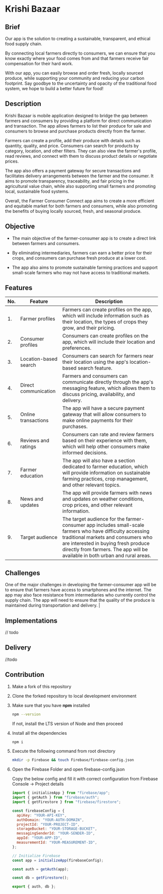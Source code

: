 # Krishi Bazaar

## Brief

Our app is the solution to creating a sustainable, transparent, and ethical food supply chain.

By connecting local farmers directly to consumers, we can ensure that you know exactly where your food comes from and that farmers receive fair compensation for their hard work.

With our app, you can easily browse and order fresh, locally sourced produce, while supporting your community and reducing your carbon footprint. Say goodbye to the uncertainty and opacity of the traditional food system, we hope to build a better future for food!

## Description

Krishi Bazaar is mobile application designed to bridge the gap between farmers and consumers by providing a platform for direct communication and transaction. The app allows farmers to list their produce for sale and consumers to browse and purchase products directly from the farmer.

Farmers can create a profile, add their produce with details such as quantity, quality, and price. Consumers can search for products by category, location, and other filters. They can also view the farmer's profile, read reviews, and connect with them to discuss product details or negotiate prices.

The app also offers a payment gateway for secure transactions and facilitates delivery arrangements between the farmer and the consumer. It aims to promote transparency, traceability, and fair pricing in the agricultural value chain, while also supporting small farmers and promoting local, sustainable food systems.

Overall, the Farmer Consumer Connect app aims to create a more efficient and equitable market for both farmers and consumers, while also promoting the benefits of buying locally sourced, fresh, and seasonal produce.

## Objective

- The main objective of the farmer-consumer app is to create a direct link between farmers and consumers.

- By eliminating intermediaries, farmers can earn a better price for their crops, and consumers can purchase fresh produce at a lower cost.

- The app also aims to promote sustainable farming practices and support small-scale farmers who may not have access to traditional markets.

## Features

| No. | Feature               | Description                                                                                                                                                                                                                                                             |
| --- | --------------------- | ----------------------------------------------------------------------------------------------------------------------------------------------------------------------------------------------------------------------------------------------------------------------- |
| 1.  | Farmer profiles       | Farmers can create profiles on the app, which will include information such as their location, the types of crops they grow, and their pricing.                                                                                                                         |
| 2.  | Consumer profiles     | Consumers can create profiles on the app, which will include their location and preferences.                                                                                                                                                                            |
| 3.  | Location-based search | Consumers can search for farmers near their location using the app's location-based search feature.                                                                                                                                                                     |
| 4.  | Direct communication  | Farmers and consumers can communicate directly through the app's messaging feature, which allows them to discuss pricing, availability, and delivery.                                                                                                                   |
| 5.  | Online transactions   | The app will have a secure payment gateway that will allow consumers to make online payments for their purchases.                                                                                                                                                       |
| 6.  | Reviews and ratings   | Consumers can rate and review farmers based on their experience with them, which will help other consumers make informed decisions.                                                                                                                                     |
| 7.  | Farmer education      | The app will also have a section dedicated to farmer education, which will provide information on sustainable farming practices, crop management, and other relevant topics.                                                                                            |
| 8.  | News and updates      | The app will provide farmers with news and updates on weather conditions, crop prices, and other relevant information.                                                                                                                                                  |
| 9.  | Target audience       | The target audience for the farmer-consumer app includes small-scale farmers who have difficulty accessing traditional markets and consumers who are interested in buying fresh produce directly from farmers. The app will be available in both urban and rural areas. |

## Challenges

One of the major challenges in developing the farmer-consumer app will be to ensure that farmers have access to smartphones and the internet. The app may also face resistance from intermediaries who currently control the supply chain. The app will need to ensure that the quality of the produce is maintained during transportation and delivery. |

## Implementations

// todo

## Delivery

//todo

## Contribution

1. Make a fork of this repository
2. Clone the forked repository to local development environment
3. Make sure that you have **npm** installed
   ```sh
   npm --version
   ```
   If not, install the LTS version of Node and then proceed
4. Install all the dependencies
   ```sh
   npm i
   ```
5. Execute the following command from root directory
   ```sh
   mkdir -p Firebase && touch Firebase/firebase-config.json
   ```
6. Open the Firebase Folder and open firebase-config.json

   Copy the below config and fill it with correct configuration from Firebase Console -> Project details

   ```js
   import { initializeApp } from "firebase/app";
   import { getAuth } from "firebase/auth";
   import { getFirestore } from "firebase/firestore";

   const firebaseConfig = {
     apiKey: "YOUR-API-KEY",
     authDomain: "YOUR-AUTH-DOMAIN",
     projectId: "YOUR-PROJECT-ID",
     storageBucket: "YOUR-STORAGE-BUCKET",
     messagingSenderId: "YOUR-SENDER-ID",
     appId: "YOUR-APP-ID",
     measurementId: "YOUR-MEASUREMENT-ID",
   };

   // Initialize Firebase
   const app = initializeApp(firebaseConfig);

   const auth = getAuth(app);

   const db = getFirestore();

   export { auth, db };
   ```
